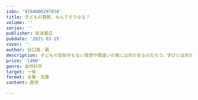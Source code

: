 ```yaml
---
isbn: '9784000297028'
title: 子どもの算数，なんでそうなる？
volume: ''
series: ''
publisher: 岩波書店
pubdate: '2021-03-19'
cover: ''
author: 谷口隆／著
description: 子どもの突拍子もない発想や間違いの奥には何があるのだろう。学びとは何かを深く問いかけるエッセイ。
price: '1400'
genre: 自然科学
target: 一般
format: 全集・双書
content: 数学

---
```

